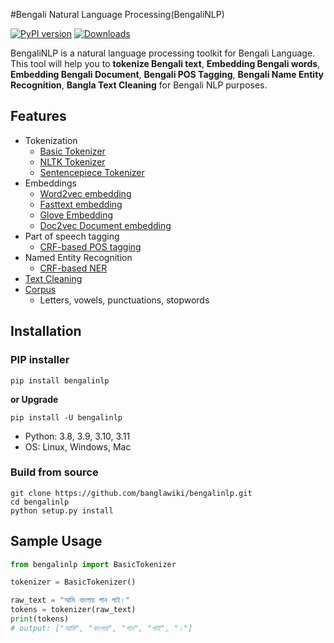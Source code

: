 #Bengali Natural Language Processing(BengaliNLP)

[![PyPI version](https://img.shields.io/pypi/v/bengalinlp)](https://pypi.org/project/bengalinlp/)
[![Downloads](https://static.pepy.tech/badge/bengalinlp)](https://pepy.tech/project/bengalinlp)

BengaliNLP is a natural language processing toolkit for Bengali Language. This tool will help you to **tokenize Bengali text**, **Embedding Bengali words**, **Embedding Bengali Document**, **Bengali POS Tagging**, **Bengali Name Entity Recognition**, **Bangla Text Cleaning** for Bengali NLP purposes.


## Features
- Tokenization
   - [Basic Tokenizer](./docs/README.md#basic-tokenizer)
   - [NLTK Tokenizer](./docs/README.md#nltk-tokenization)
   - [Sentencepiece Tokenizer](./docs/README.md#bengali-sentencepiece-tokenization)
- Embeddings
   - [Word2vec embedding](./docs/README.md#bengali-word2vec)
   - [Fasttext embedding](./docs/README.md#bengali-fasttext)
   - [Glove Embedding](./docs/README.md#bengali-glove-word-vectors)
   - [Doc2vec Document embedding](./docs/README.md#document-embedding)
- Part of speech tagging
   - [CRF-based POS tagging](./docs/README.md#bengali-crf-pos-tagging)
- Named Entity Recognition
   - [CRF-based NER](./docs/README.md#bengali-crf-ner)
- [Text Cleaning](./docs/README.md#text-cleaning)
- [Corpus](./docs/README.md#bengali-corpus-class)
   - Letters, vowels, punctuations, stopwords

## Installation

### PIP installer

  ```
  pip install bengalinlp
  ```
  **or Upgrade**

  ```
  pip install -U bengalinlp
  ```
  - Python: 3.8, 3.9, 3.10, 3.11
  - OS: Linux, Windows, Mac

### Build from source
```
git clone https://github.com/banglawiki/bengalinlp.git
cd bengalinlp
python setup.py install
```

## Sample Usage

```py
from bengalinlp import BasicTokenizer

tokenizer = BasicTokenizer()

raw_text = "আমি বাংলায় গান গাই।"
tokens = tokenizer(raw_text)
print(tokens)
# output: ["আমি", "বাংলায়", "গান", "গাই", "।"]
```
